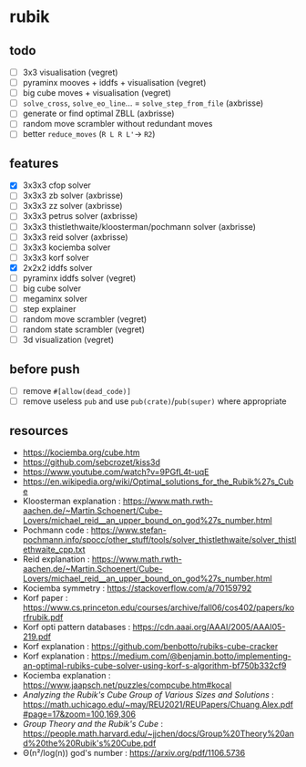 # rubik

## todo

- [ ] 3x3 visualisation (vegret)
- [ ] pyraminx mooves + iddfs + visualisation (vegret)
- [ ] big cube moves + visualisation (vegret)
- [ ] `solve_cross`, `solve_eo_line`... = `solve_step_from_file` (axbrisse)
- [ ] generate or find optimal ZBLL (axbrisse)
- [ ] random move scrambler without redundant moves
- [ ] better `reduce_moves` (`R L R L'`-> `R2`)

## features

- [x] 3x3x3 cfop solver
- [ ] 3x3x3 zb solver (axbrisse)
- [ ] 3x3x3 zz solver (axbrisse)
- [ ] 3x3x3 petrus solver (axbrisse)
- [ ] 3x3x3 thistlethwaite/kloosterman/pochmann solver (axbrisse)
- [ ] 3x3x3 reid solver (axbrisse)
- [ ] 3x3x3 kociemba solver
- [ ] 3x3x3 korf solver
- [x] 2x2x2 iddfs solver
- [ ] pyraminx iddfs solver (vegret)
- [ ] big cube solver
- [ ] megaminx solver
- [ ] step explainer
- [ ] random move scrambler (vegret)
- [ ] random state scrambler (vegret)
- [ ] 3d visualization (vegret)

## before push

- [ ] remove `#[allow(dead_code)]`
- [ ] remove useless `pub` and use `pub(crate)`/`pub(super)` where appropriate

## resources

- https://kociemba.org/cube.htm
- https://github.com/sebcrozet/kiss3d
- https://www.youtube.com/watch?v=9PGfL4t-uqE
- https://en.wikipedia.org/wiki/Optimal_solutions_for_the_Rubik%27s_Cube
- Kloosterman explanation : https://www.math.rwth-aachen.de/~Martin.Schoenert/Cube-Lovers/michael_reid__an_upper_bound_on_god%27s_number.html
- Pochmann code : https://www.stefan-pochmann.info/spocc/other_stuff/tools/solver_thistlethwaite/solver_thistlethwaite_cpp.txt
- Reid explanation : https://www.math.rwth-aachen.de/~Martin.Schoenert/Cube-Lovers/michael_reid__an_upper_bound_on_god%27s_number.html
- Kociemba symmetry : https://stackoverflow.com/a/70159792
- Korf paper : https://www.cs.princeton.edu/courses/archive/fall06/cos402/papers/korfrubik.pdf
- Korf opti pattern databases : https://cdn.aaai.org/AAAI/2005/AAAI05-219.pdf
- Korf explanation : https://github.com/benbotto/rubiks-cube-cracker
- Korf explanation : https://medium.com/@benjamin.botto/implementing-an-optimal-rubiks-cube-solver-using-korf-s-algorithm-bf750b332cf9
- Kociemba explanation : https://www.jaapsch.net/puzzles/compcube.htm#kocal
- *Analyzing the Rubik's Cube Group of Various Sizes and Solutions* : https://math.uchicago.edu/~may/REU2021/REUPapers/Chuang,Alex.pdf#page=17&zoom=100,169,306
- *Group Theory and the Rubik's Cube* : https://people.math.harvard.edu/~jjchen/docs/Group%20Theory%20and%20the%20Rubik's%20Cube.pdf
- Θ(n²/log(n)) god's number : https://arxiv.org/pdf/1106.5736
